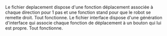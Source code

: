 Le fichier deplacement dispose d'une fonction déplacement associée à chaque direction pour 1 pas et une fonction stand pour que le robot se remette droit. Tout fonctionne.
Le fichier interface dispose d'une génération d'interface qui associe chaque fonction de déplacement à un bouton qui lui est propre. Tout fonctionne.
